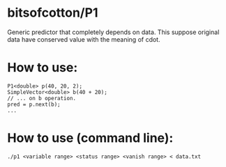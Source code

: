 # bitsofcotton/P1
Generic predictor that completely depends on data. This suppose original data have conserved value with the meaning of cdot.

# How to use:
    P1<double> p(40, 20, 2);
    SimpleVector<double> b(40 + 20);
    // ... on b operation.
    pred = p.next(b);
    ...

# How to use (command line):
    ./p1 <variable range> <status range> <vanish range> < data.txt
